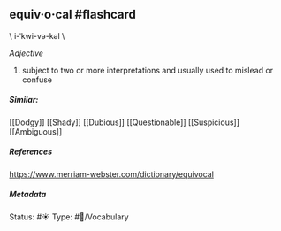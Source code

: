 ## equiv·o·cal #flashcard 
\ i-ˈkwi-və-kəl \

_Adjective_

1. subject to two or more interpretations and usually used to mislead or confuse

##### Similar:
[[Dodgy]]
[[Shady]]
[[Dubious]]
[[Questionable]]
[[Suspicious]]
[[Ambiguous]] 

##### References
https://www.merriam-webster.com/dictionary/equivocal

##### Metadata
Status: #☀️ 
Type: #🔵/Vocabulary



